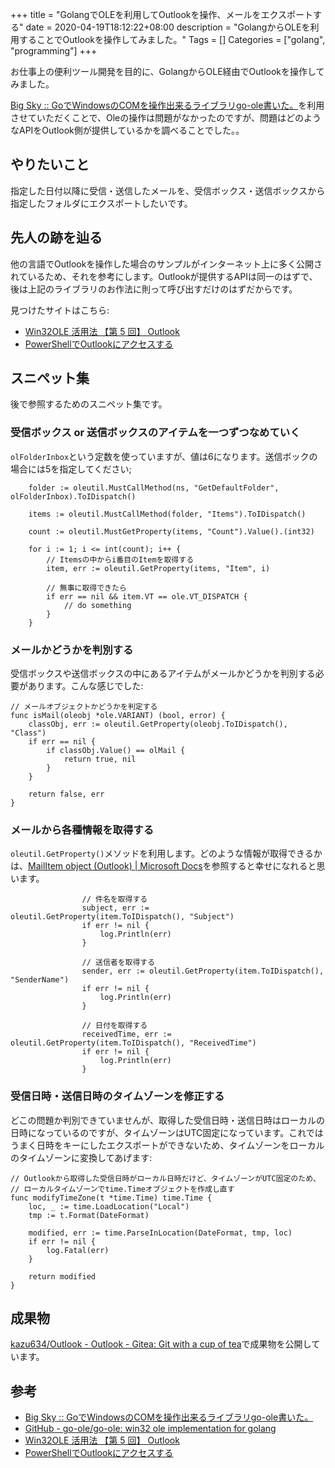 +++
title = "GolangでOLEを利用してOutlookを操作、メールをエクスポートする"
date = 2020-04-19T18:12:22+08:00
description = "GolangからOLEを利用することでOutlookを操作してみました。"
Tags = []
Categories = ["golang", "programming"]
+++

お仕事上の便利ツール開発を目的に、GolangからOLE経由でOutlookを操作してみました。

[Big Sky :: GoでWindowsのCOMを操作出来るライブラリgo-ole書いた。](https://mattn.kaoriya.net/software/lang/go/20110122001853.htm)を利用させていただくことで、Oleの操作は問題がなかったのですが、問題はどのようなAPIをOutlook側が提供しているかを調べることでした。。

## やりたいこと
指定した日付以降に受信・送信したメールを、受信ボックス・送信ボックスから指定したフォルダにエクスポートしたいです。

## 先人の跡を辿る
他の言語でOutlookを操作した場合のサンプルがインターネット上に多く公開されているため、それを参考にします。Outlookが提供するAPIは同一のはずで、後は上記のライブラリのお作法に則って呼び出すだけのはずだからです。

見つけたサイトはこちら:

- [Win32OLE 活用法 【第 5 回】 Outlook](https://magazine.rubyist.net/articles/0007/0007-Win32OLE.html)
- [PowerShellでOutlookにアクセスする](https://kapibara-sos.net/archives/394)

## スニペット集
後で参照するためのスニペット集です。

### 受信ボックス or 送信ボックスのアイテムを一つずつなめていく
`olFolderInbox`という定数を使っていますが、値は6になります。送信ボックの場合には5を指定してください;

```
	folder := oleutil.MustCallMethod(ns, "GetDefaultFolder", olFolderInbox).ToIDispatch()

	items := oleutil.MustCallMethod(folder, "Items").ToIDispatch()

	count := oleutil.MustGetProperty(items, "Count").Value().(int32)

	for i := 1; i <= int(count); i++ {
		// Itemsの中からi番目のItemを取得する
		item, err := oleutil.GetProperty(items, "Item", i)

		// 無事に取得できたら
		if err == nil && item.VT == ole.VT_DISPATCH {
			// do something
		}
	}
```

### メールかどうかを判別する
受信ボックスや送信ボックスの中にあるアイテムがメールかどうかを判別する必要があります。こんな感じでした:

```
// メールオブジェクトかどうかを判定する
func isMail(oleobj *ole.VARIANT) (bool, error) {
	classObj, err := oleutil.GetProperty(oleobj.ToIDispatch(), "Class")
	if err == nil {
		if classObj.Value() == olMail {
			return true, nil
		}
	}

	return false, err
}
```

### メールから各種情報を取得する
`oleutil.GetProperty()`メソッドを利用します。どのような情報が取得できるかは、[MailItem object (Outlook) | Microsoft Docs](https://docs.microsoft.com/en-us/office/vba/api/outlook.mailitem)を参照すると幸せになれると思います。

```
				// 件名を取得する
				subject, err := oleutil.GetProperty(item.ToIDispatch(), "Subject")
				if err != nil {
					log.Println(err)
				}

				// 送信者を取得する
				sender, err := oleutil.GetProperty(item.ToIDispatch(), "SenderName")
				if err != nil {
					log.Println(err)
				}

				// 日付を取得する
				receivedTime, err := oleutil.GetProperty(item.ToIDispatch(), "ReceivedTime")
				if err != nil {
					log.Println(err)
				}
```

### 受信日時・送信日時のタイムゾーンを修正する
どこの問題か判別できていませんが、取得した受信日時・送信日時はローカルの日時になっているのですが、タイムゾーンはUTC固定になっています。これではうまく日時をキーにしたエクスポートができないため、タイムゾーンをローカルのタイムゾーンに変換してあげます:

```
// Outlookから取得した受信日時がローカル日時だけど、タイムゾーンがUTC固定のため、
// ローカルタイムゾーンでtime.Timeオブジェクトを作成し直す
func modifyTimeZone(t *time.Time) time.Time {
	loc, _ := time.LoadLocation("Local")
	tmp := t.Format(DateFormat)

	modified, err := time.ParseInLocation(DateFormat, tmp, loc)
	if err != nil {
		log.Fatal(err)
	}

	return modified
}
```


## 成果物
[kazu634/Outlook -  Outlook - Gitea: Git with a cup of tea](https://gitea.kazu634.com/kazu634/Outlook)で成果物を公開しています。

## 参考
- [Big Sky :: GoでWindowsのCOMを操作出来るライブラリgo-ole書いた。](https://mattn.kaoriya.net/software/lang/go/20110122001853.htm)
- [GitHub - go-ole/go-ole: win32 ole implementation for golang](https://github.com/go-ole/go-ole)
- [Win32OLE 活用法 【第 5 回】 Outlook](https://magazine.rubyist.net/articles/0007/0007-Win32OLE.html)
- [PowerShellでOutlookにアクセスする](https://kapibara-sos.net/archives/394)